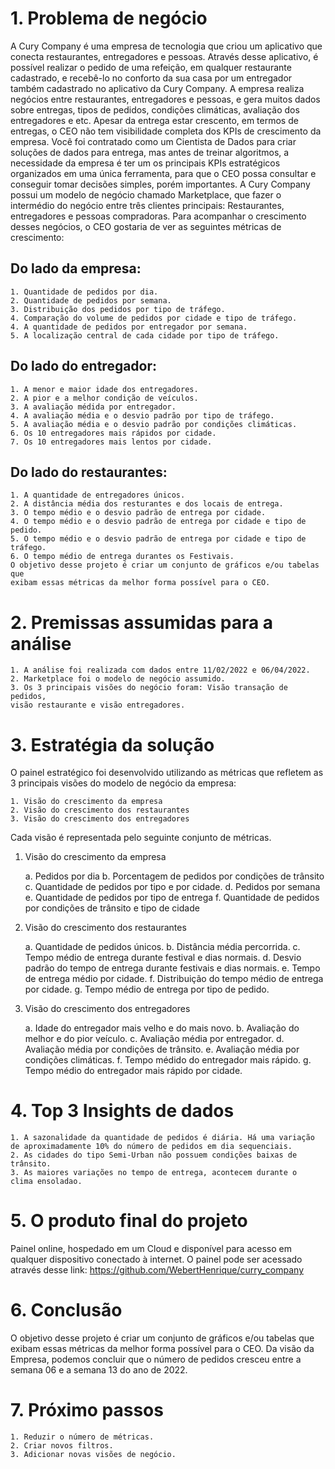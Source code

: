 # 1. Problema de negócio

A Cury Company é uma empresa de tecnologia que criou um aplicativo
que conecta restaurantes, entregadores e pessoas.
Através desse aplicativo, é possível realizar o pedido de uma refeição, em
qualquer restaurante cadastrado, e recebê-lo no conforto da sua casa por
um entregador também cadastrado no aplicativo da Cury Company.
A empresa realiza negócios entre restaurantes, entregadores e pessoas,
e gera muitos dados sobre entregas, tipos de pedidos, condições
climáticas, avaliação dos entregadores e etc. Apesar da entrega estar
crescento, em termos de entregas, o CEO não tem visibilidade completa
dos KPIs de crescimento da empresa.
Você foi contratado como um Cientista de Dados para criar soluções de
dados para entrega, mas antes de treinar algoritmos, a necessidade da
empresa é ter um os principais KPIs estratégicos organizados em uma
única ferramenta, para que o CEO possa consultar e conseguir tomar
decisões simples, porém importantes.
A Cury Company possui um modelo de negócio chamado Marketplace,
que fazer o intermédio do negócio entre três clientes principais:
Restaurantes, entregadores e pessoas compradoras. Para acompanhar o
crescimento desses negócios, o CEO gostaria de ver as seguintes
métricas de crescimento:

## Do lado da empresa:

	1. Quantidade de pedidos por dia.
	2. Quantidade de pedidos por semana.
	3. Distribuição dos pedidos por tipo de tráfego.
	4. Comparação do volume de pedidos por cidade e tipo de tráfego.
	4. A quantidade de pedidos por entregador por semana.
	5. A localização central de cada cidade por tipo de tráfego.

## Do lado do entregador:

	1. A menor e maior idade dos entregadores.
	2. A pior e a melhor condição de veículos.
	3. A avaliação médida por entregador.
	4. A avaliação média e o desvio padrão por tipo de tráfego.
	5. A avaliação média e o desvio padrão por condições climáticas.
	6. Os 10 entregadores mais rápidos por cidade.
	7. Os 10 entregadores mais lentos por cidade.

## Do lado do restaurantes:

	1. A quantidade de entregadores únicos.
	2. A distância média dos resturantes e dos locais de entrega.
	3. O tempo médio e o desvio padrão de entrega por cidade.
	4. O tempo médio e o desvio padrão de entrega por cidade e tipo de
	pedido.
	5. O tempo médio e o desvio padrão de entrega por cidade e tipo de
	tráfego.
	6. O tempo médio de entrega durantes os Festivais.
	O objetivo desse projeto é criar um conjunto de gráficos e/ou tabelas que
	exibam essas métricas da melhor forma possível para o CEO.

# 2. Premissas assumidas para a análise

	1. A análise foi realizada com dados entre 11/02/2022 e 06/04/2022.
	2. Marketplace foi o modelo de negócio assumido.
	3. Os 3 principais visões do negócio foram: Visão transação de pedidos,
	visão restaurante e visão entregadores.

# 3. Estratégia da solução
O painel estratégico foi desenvolvido utilizando as métricas que refletem
as 3 principais visões do modelo de negócio da empresa:

	1. Visão do crescimento da empresa
	2. Visão do crescimento dos restaurantes
	3. Visão do crescimento dos entregadores

Cada visão é representada pelo seguinte conjunto de métricas.

1. Visão do crescimento da empresa

	a. Pedidos por dia
	b. Porcentagem de pedidos por condições de trânsito
	c. Quantidade de pedidos por tipo e por cidade.
	d. Pedidos por semana
	e. Quantidade de pedidos por tipo de entrega
	f. Quantidade de pedidos por condições de trânsito e tipo de cidade

2. Visão do crescimento dos restaurantes

	a. Quantidade de pedidos únicos.
	b. Distância média percorrida.
	c. Tempo médio de entrega durante festival e dias normais.
	d. Desvio padrão do tempo de entrega durante festivais e dias
	normais.
	e. Tempo de entrega médio por cidade.
	f. Distribuição do tempo médio de entrega por cidade.
	g. Tempo médio de entrega por tipo de pedido.

3. Visão do crescimento dos entregadores

	a. Idade do entregador mais velho e do mais novo.
	b. Avaliação do melhor e do pior veículo.
	c. Avaliação média por entregador.
	d. Avaliação média por condições de trânsito.
	e. Avaliação média por condições climáticas.
	f. Tempo médido do entregador mais rápido.
	g. Tempo médio do entregador mais rápido por cidade.

# 4. Top 3 Insights de dados

	1. A sazonalidade da quantidade de pedidos é diária. Há uma variação
	de aproximadamente 10% do número de pedidos em dia sequenciais.
	2. As cidades do tipo Semi-Urban não possuem condições baixas de
	trânsito.
	3. As maiores variações no tempo de entrega, acontecem durante o
	clima ensoladao.

# 5. O produto final do projeto

Painel online, hospedado em um Cloud e disponível para acesso em
qualquer dispositivo conectado à internet.
O painel pode ser acessado através desse link: https://github.com/WebertHenrique/curry_company

# 6. Conclusão

O objetivo desse projeto é criar um conjunto de gráficos e/ou tabelas que
exibam essas métricas da melhor forma possível para o CEO.
Da visão da Empresa, podemos concluir que o número de pedidos
cresceu entre a semana 06 e a semana 13 do ano de 2022.

# 7. Próximo passos

	1. Reduzir o número de métricas.
	2. Criar novos filtros.
	3. Adicionar novas visões de negócio.
